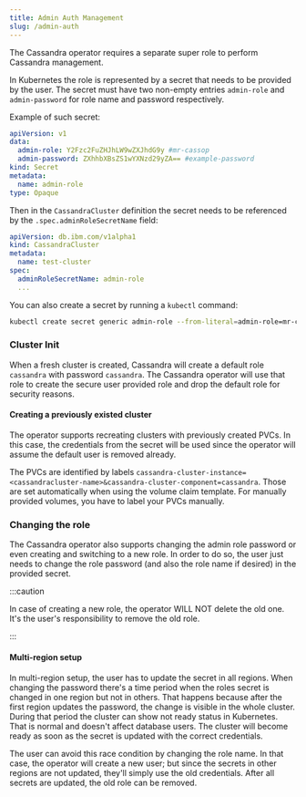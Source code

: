 ```yaml
---
title: Admin Auth Management
slug: /admin-auth
---
```


The Cassandra operator requires a separate super role to perform Cassandra management.

In Kubernetes the role is represented by a secret that needs to be provided by the user. The secret must have two non-empty entries `admin-role` and `admin-password` for role name and password respectively.

Example of such secret:

```yaml
apiVersion: v1
data:
  admin-role: Y2Fzc2FuZHJhLW9wZXJhdG9y #mr-cassop
  admin-password: ZXhhbXBsZS1wYXNzd29yZA== #example-password
kind: Secret
metadata:
  name: admin-role
type: Opaque
```

Then in the `CassandraCluster` definition the secret needs to be referenced by the `.spec.adminRoleSecretName` field:

```yaml
apiVersion: db.ibm.com/v1alpha1
kind: CassandraCluster
metadata:
  name: test-cluster
spec:
  adminRoleSecretName: admin-role
  ...
```

You can also create a secret by running a `kubectl` command:

```bash
kubectl create secret generic admin-role --from-literal=admin-role=mr-cassop --from-literal=admin-password=example-password
```

### Cluster Init

When a fresh cluster is created, Cassandra will create a default role `cassandra` with password `cassandra`. The Cassandra operator will use that role to create the secure user provided role and drop the default role for security reasons.

#### Creating a previously existed cluster

The operator supports recreating clusters with previously created PVCs. In this case, the credentials from the secret will be used since the operator will assume the default user is removed already.

The PVCs are identified by labels `cassandra-cluster-instance=<cassandracluster-name>&cassandra-cluster-component=cassandra`. Those are set automatically when using the volume claim template. For manually provided volumes, you have to label your PVCs manually.

### Changing the role

The Cassandra operator also supports changing the admin role password or even creating and switching to a new role. In order to do so, the user just needs to change the role password (and also the role name if desired) in the provided secret.

:::caution

In case of creating a new role, the operator WILL NOT delete the old one. It's the user's responsibility to remove the old role.

:::

#### Multi-region setup

In multi-region setup, the user has to update the secret in all regions. When changing the password there's a time period when the roles secret is changed in one region but not in others. That happens because after the first region updates the password, the change is visible in the whole cluster. During that period the cluster can show not ready status in Kubernetes. That is normal and doesn't affect database users. The cluster will become ready as soon as the secret is updated with the correct credentials.

The user can avoid this race condition by changing the role name. In that case, the operator will create a new user; but since the secrets in other regions are not updated, they'll simply use the old credentials. After all secrets are updated, the old role can be removed.
